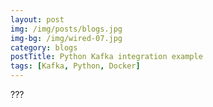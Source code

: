 ```yaml
---
layout: post
img: /img/posts/blogs.jpg
img-bg: /img/wired-07.jpg
category: blogs
postTitle: Python Kafka integration example
tags: [Kafka, Python, Docker]
---
```


???
